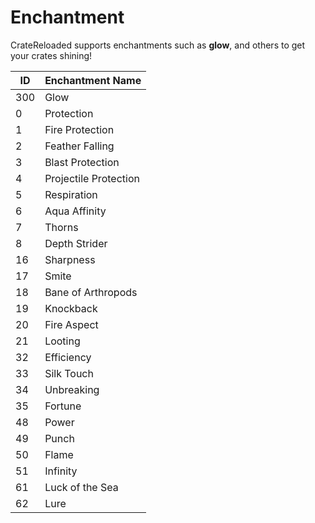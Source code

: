 # Enchantment
CrateReloaded supports enchantments such as **glow**, and others to get your crates shining!

ID | Enchantment Name
---|------------------
300| Glow
0  | Protection
1  | Fire Protection
2  | Feather Falling
3  | Blast Protection
4  | Projectile Protection
5  | Respiration
6  | Aqua Affinity
7  | Thorns
8  | Depth Strider
16 | Sharpness
17 | Smite
18 | Bane of Arthropods
19 | Knockback
20 | Fire Aspect
21 | Looting
32 | Efficiency
33 | Silk Touch
34 | Unbreaking
35 | Fortune
48 | Power
49 | Punch
50 | Flame
51 | Infinity
61 | Luck of the Sea
62 | Lure
